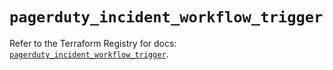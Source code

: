 # `pagerduty_incident_workflow_trigger`

Refer to the Terraform Registry for docs: [`pagerduty_incident_workflow_trigger`](https://registry.terraform.io/providers/pagerduty/pagerduty/3.18.2/docs/resources/incident_workflow_trigger).
